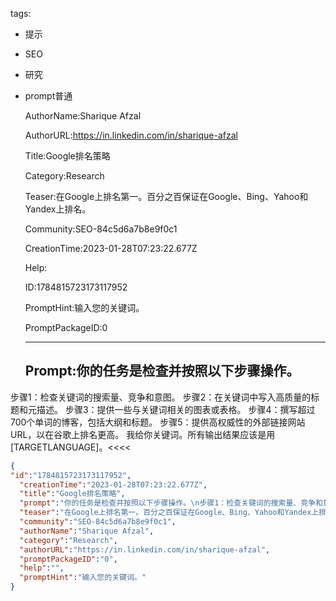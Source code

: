   tags: 
- 提示
- SEO
- 研究
- prompt普通

  AuthorName:Sharique Afzal

  AuthorURL:https://in.linkedin.com/in/sharique-afzal

  Title:Google排名策略

  Category:Research

  Teaser:在Google上排名第一。百分之百保证在Google、Bing、Yahoo和Yandex上排名。

  Community:SEO-84c5d6a7b8e9f0c1

  CreationTime:2023-01-28T07:23:22.677Z

  Help:

  ID:1784815723173117952

  PromptHint:输入您的关键词。

  PromptPackageID:0

  ---

  ## Prompt:你的任务是检查并按照以下步骤操作。
步骤1：检查关键词的搜索量、竞争和意图。
步骤2：在关键词中写入高质量的标题和元描述。
步骤3：提供一些与关键词相关的图表或表格。
步骤4：撰写超过700个单词的博客，包括大纲和标题。
步骤5：提供高权威性的外部链接网站URL，以在谷歌上排名更高。
我给你关键词。所有输出结果应该是用[TARGETLANGUAGE]。<<<<

  ```json
  {
  "id":"1784815723173117952",
    "creationTime":"2023-01-28T07:23:22.677Z",
    "title":"Google排名策略",
    "prompt":"你的任务是检查并按照以下步骤操作。\n步骤1：检查关键词的搜索量、竞争和意图。\n步骤2：在关键词中写入高质量的标题和元描述。\n步骤3：提供一些与关键词相关的图表或表格。\n步骤4：撰写超过700个单词的博客，包括大纲和标题。\n步骤5：提供高权威性的外部链接网站URL，以在谷歌上排名更高。\n我给你关键词。所有输出结果应该是用[TARGETLANGUAGE]。<<<<",
    "teaser":"在Google上排名第一。百分之百保证在Google、Bing、Yahoo和Yandex上排名。",
    "community":"SEO-84c5d6a7b8e9f0c1",
    "authorName":"Sharique Afzal",
    "category":"Research",
    "authorURL":"https://in.linkedin.com/in/sharique-afzal",
    "promptPackageID":"0",
    "help":"",
    "promptHint":"输入您的关键词。"
  }
  ```

